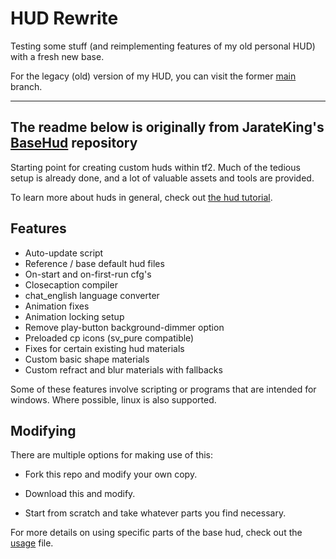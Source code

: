 # HUD Rewrite

Testing some stuff (and reimplementing features of my old personal HUD) with a fresh new base.

For the legacy (old) version of my HUD, you can visit the former [main](https://github.com/unawarespecs/tf2-hud/tree/main) branch.

---

## The readme below is originally from JarateKing's [BaseHud](https://github.com/JarateKing/BaseHud) repository

Starting point for creating custom huds within tf2. Much of the tedious setup is already done, and a lot of valuable assets and tools are provided.

To learn more about huds in general, check out [the hud tutorial](https://github.com/JarateKing/TF2-Hud-Reference#readme).

## Features

* Auto-update script
* Reference / base default hud files
* On-start and on-first-run cfg's
* Closecaption compiler
* chat_english language converter
* Animation fixes
* Animation locking setup
* Remove play-button background-dimmer option
* Preloaded cp icons (sv_pure compatible)
* Fixes for certain existing hud materials
* Custom basic shape materials
* Custom refract and blur materials with fallbacks

Some of these features involve scripting or programs that are intended for windows. Where possible, linux is also supported.

## Modifying

There are multiple options for making use of this:

* Fork this repo and modify your own copy.

* Download this and modify.

* Start from scratch and take whatever parts you find necessary.

For more details on using specific parts of the base hud, check out the [usage](USAGE.md) file.
